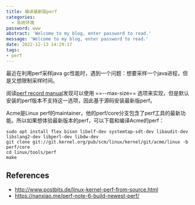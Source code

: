 ```yaml
---
title: 编译最新版perf
categories:
  - 系统环境
password: www
abstract: 'Welcome to my blog, enter password to read.'
message: 'Welcome to my blog, enter password to read.'
date: 2022-12-13 14:29:17
tags:
- perf
---
```


最近在利用perf采样java gc性能时，遇到一个问题：想要采样一个java进程，但是又想限制采样时间。

阅读[perf record manual](https://man7.org/linux/man-pages/man1/perf-record.1.html)发现可以使用 ==--max-size== 选项来实现，但是默认安装的perf版本不支持这一选项，因此基于源码安装最新版perf。

Acme是Linux perf的maintainer，他的perf/core分支包含了perf工具的最新功能。所以如果想体验最新版本的perf，可以下载和编译Acme的perf：

```shell {.line-numbers}
sudo apt install flex bison libelf-dev systemtap-sdt-dev libaudit-dev libslang2-dev libperl-dev libdw-dev
git clone git://git.kernel.org/pub/scm/linux/kernel/git/acme/linux -b perf/core
cd linux/tools/perf
make
```

## References

- http://www.postbits.de/linux-kernel-perf-from-source.html
- https://nanxiao.me/perf-note-6-build-newest-perf/
